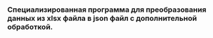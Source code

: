 ### Специализированная программа для преобразования данных из xlsx файла в json файл с дополнительной обработкой.